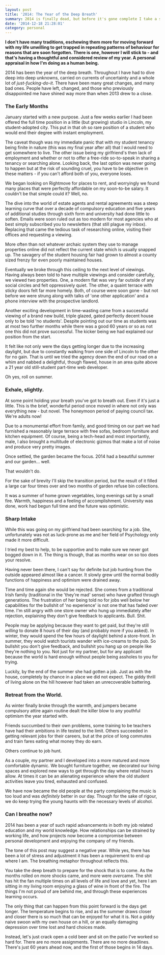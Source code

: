 ```yaml
---
layout: post
title: '2014: The Year of the Deep Breath'
summary: 2014 is finally dead, but before it's gone complete I take a step back to summarise just how much I managed to cram into twelve short months.
date: '2014-12-18 21:28:01'
category: personal
---
```


**I don't have many traditions, eschewing them more for moving forward with my life unwilling to get trapped in repeating patterns of behaviour for reasons that are soon forgotten. There is one, however I will stick to - and that's having a thoughtful and considered review of my year. A personal appraisal in how I'm doing as a human being.**

2014 has been the year of the deep breath. Throughout I have had to dive deep into deep unknowns, carried on currents of uncertainty and a whole lot of *just-fucking-do-it*. There have been many great changes, and many bad ones. People have left, changed, and those who previously disappointed me have shined way more than when 2013 drew to a close.

### The Early Months
January started with a new purpose. Just a few weeks earlier I had been offered the full time position in a little (but growing) studio in Lincoln, my student-adopted city. This put in that oh so rare position of a student who would end their degree with instant employment. 

The caveat though was my immediate panic that with my student tenancy being finite in nature (this was my final year after all) that I would need to get somewhere to live. The other issue being my girlfriend's then lack of employment and whether or not to offer a free-ride so-to-speak in sharing a tenancy or searching alone. Looking back, the last option was never going to happen but at the risk of sounding cruel, you have to be objective in these matters - if you can't afford both of you, everyone loses.

We began looking on Rightmove for places to rent, and worryingly we found many places that were perfectly affordable on my soon-to-be salary. It couldn't be that simple could it? Well, no. 

The dive into the world of estate agents and rental agreements was a steep learning curve that over a decade of compulsory education and five years of additional studies through sixth form and university had done little to soften. Emails were soon ruled out as too modern for most agencies who at best simply subscribed you to newsletters (that still plague my inbox). Replacing that came the tedious task of researching online, visiting their offices and requesting a viewing.

More often than not whatever archaic system they use to manage properties online did not reflect the current state which is usually snapped up. The savagery of the student housing fair had grown to almost a county sized frenzy for even poorly maintained houses.

Eventually we broke through this ceiling to the next level of viewings. Having always been told to have multiple viewings and consider carefully, we viewed two properties. One, a modern flat was very far outside of any social circles and felt oppressively quiet. The other, a quaint terrace with sticky doors felt far more homely. Both, of course were soon gone - but not before we were strung along with talks of 'one other application' and a phone interview with the prospective landlord.

Another exciting development in time-wasting came from a successful viewing of a brand new build, triple glazed, gated perfectly decent house only to be told 'no students'. Despite pointing out our time as students was at most two further months while there was a good 60 years or so as not one this did not prove successful. The kicker being we had explained our position from the start.

It felt like not only were the days getting longer due to the increasing daylight, but due to constantly walking from one side of Lincoln to the other for no gain. That is until we tried the agency down the end of our road on a whim and nabbed a delightful, though flawed, house in an area quite above a 21 year old still-student part-time web developer.

Oh yes, roll on summer.

### Exhale, slightly.
At some point holding your breath you've got to breath out. Even if it's just a little. This is the brief, wonderful period once moved in where not only was everything new - but novel. The honeymoon period of paying council tax. We're adults now!

Due to a monumental effort from family, and good timing on our part we had furnished a reasonably large terrace with free sofas, bedroom furniture and kitchen equipment. Of course, being a tech-head and most importantly, male, I also brought a multitude of electronic gizmos that make a lot of noise and produce very pretty images.

Once settled, the garden became the focus. 2014 had a beautiful summer and our garden... well.

That wouldn't do.

For the sake of brevity I'll skip the transition period, but the result of it filled a large car four times over and two months of garden refuse bin collections.

It was a summer of home grown vegetables, long evenings sat by a small fire. Warmth, happiness and a feeling of accomplishment. University was done, work had begun full time and the future was optimistic.

### Sharp Intake
While this was going on my girlfriend had been searching for a job. She, unfortunately was not as luck-prone as me and her field of Psychology only made it more difficult.

I tried my best to help, to be supportive and to make sure we never got bogged down in it. The thing is though, that as months wear on so too does your resolve.

Having never been there, I can't say for definite but job hunting from the outside appeared almost like a cancer. It slowly grew until the normal bodily functions of happiness and optimism were drained away.

Time and time again she would be rejected. She comes from a traditional Irish family (traditional in the 'they're mad' sense) who have grafted through generations. The frustration of her being told no for jobs well below her capabilities for the bullshit of 'no experience' is not one that has faded over time. I'm still angry with one store owner who hung up immediately after rejection, explaining they don't give feedback to applicants. Bull. Shit. 

People may be applying because they want to get paid, but they're still *willing* to donate 8 hours of their day (and probably more if you asked). In winter, they would spend the few hours of daylight behind a store-front. In summer, they would watch tourists wander with ice-creams to the pub. So bullshit you don't give feedback, and bullshit you hang up on people like they're nothing to you. Not just for my partner, but for any applicant because the world is hard enough without people being assholes to you for trying.

Luckily, by the end of the summer she had gotten a job. Just as with the house, completely by chance in a place we did not expect. The giddy thrill of living alone on the hill however had taken an unrecoverable battering.

### Retreat from the World.
As winter finally broke through the warmth, and jumpers became compulsory attire again routine dealt the killer blow to any youthful optimism the year started with.

Friends succumbed to their own problems, some training to be teachers have had their ambitions in life tested to the limit. Others succeeded in getting relevant jobs for their careers, but at the price of long commutes and train fares eating what money they do earn.

Others continue to job hunt. 

As a couple, my partner and I developed into a more matured and more comfortable dynamic. We bought furniture together, we decorated our living spaces and explored new ways to get through the day where retail hours allow. At times it can be an alienating experience where the old student activities leave you tired, exhausted and confused. 

We have now became the old people at the party complaining the music is too loud and was *definitely* better in our day. Though for the sake of rigour, we do keep trying the young haunts with the necessary levels of alcohol.

### Can I breathe now?
2014 has been a year of such rapid advancements in both my job related education and my world knowledge. How relationships can be strained by working life, and how projects now become a compromise between personal development and enjoying the company of my friends.

The tone of this post may suggest a negative year. While yes, there has been a lot of stress and adjustment it has been a requirement to end up where I am. The breathing metaphor throughout reflects this.

You take the deep breath to prepare for the shock that is to come. As the months rolled on more shocks came, and more were *over*came. The shit has hit the fan multiple times on all levels of life and love and yet, here I am sitting in my living room enjoying a glass of wine in front of the fire. The things I'm not proud of are behind me, and through these experiences learning occurs.

The only thing that can happen from this point forward is the days get longer. The temperature begins to rise, and as the summer draws closer and closer there is so much that can be enjoyed for what it is. Not a giddy naive swoon with my own house on a hill, or an equally damaging depression over time lost and hard choices made.

Instead, let's just crack open a cold beer and sit on the patio I've worked so hard for. There are no more assignments. There are no more deadlines. There's just 60 years ahead now, and the first of those begins in 14 days. 